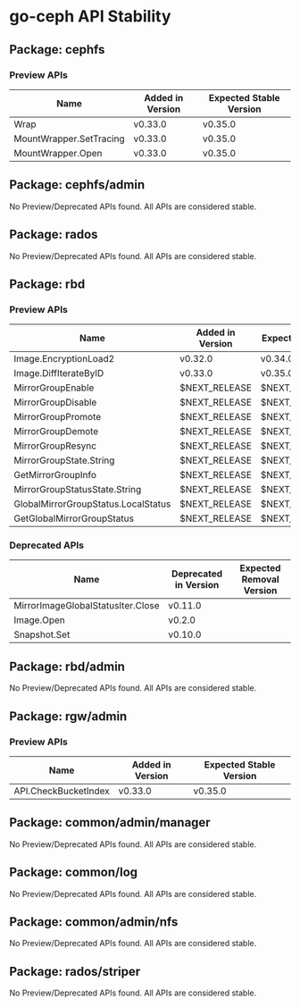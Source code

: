 <!-- GENERATED FILE: DO NOT EDIT DIRECTLY -->

# go-ceph API Stability

## Package: cephfs

### Preview APIs

Name | Added in Version | Expected Stable Version | 
---- | ---------------- | ----------------------- | 
Wrap | v0.33.0 | v0.35.0 | 
MountWrapper.SetTracing | v0.33.0 | v0.35.0 | 
MountWrapper.Open | v0.33.0 | v0.35.0 | 

## Package: cephfs/admin

No Preview/Deprecated APIs found. All APIs are considered stable.

## Package: rados

No Preview/Deprecated APIs found. All APIs are considered stable.

## Package: rbd

### Preview APIs

Name | Added in Version | Expected Stable Version | 
---- | ---------------- | ----------------------- | 
Image.EncryptionLoad2 | v0.32.0 | v0.34.0 | 
Image.DiffIterateByID | v0.33.0 | v0.35.0 | 
MirrorGroupEnable | $NEXT_RELEASE | $NEXT_RELEASE_STABLE |
MirrorGroupDisable | $NEXT_RELEASE | $NEXT_RELEASE_STABLE |
MirrorGroupPromote | $NEXT_RELEASE | $NEXT_RELEASE_STABLE |
MirrorGroupDemote | $NEXT_RELEASE | $NEXT_RELEASE_STABLE |
MirrorGroupResync | $NEXT_RELEASE | $NEXT_RELEASE_STABLE |
MirrorGroupState.String | $NEXT_RELEASE | $NEXT_RELEASE_STABLE |
GetMirrorGroupInfo | $NEXT_RELEASE | $NEXT_RELEASE_STABLE |
MirrorGroupStatusState.String | $NEXT_RELEASE | $NEXT_RELEASE_STABLE |
GlobalMirrorGroupStatus.LocalStatus | $NEXT_RELEASE | $NEXT_RELEASE_STABLE |
GetGlobalMirrorGroupStatus | $NEXT_RELEASE | $NEXT_RELEASE_STABLE |

### Deprecated APIs

Name | Deprecated in Version | Expected Removal Version | 
---- | --------------------- | ------------------------ | 
MirrorImageGlobalStatusIter.Close | v0.11.0 |  | 
Image.Open | v0.2.0 |  | 
Snapshot.Set | v0.10.0 |  | 

## Package: rbd/admin

No Preview/Deprecated APIs found. All APIs are considered stable.

## Package: rgw/admin

### Preview APIs

Name | Added in Version | Expected Stable Version | 
---- | ---------------- | ----------------------- | 
API.CheckBucketIndex | v0.33.0 | v0.35.0 | 

## Package: common/admin/manager

No Preview/Deprecated APIs found. All APIs are considered stable.

## Package: common/log

No Preview/Deprecated APIs found. All APIs are considered stable.

## Package: common/admin/nfs

No Preview/Deprecated APIs found. All APIs are considered stable.

## Package: rados/striper

No Preview/Deprecated APIs found. All APIs are considered stable.


